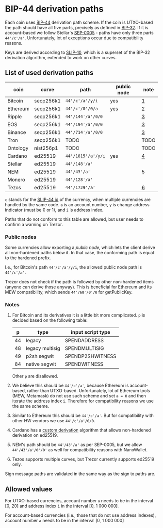 # BIP-44 derivation paths

Each coin uses [BIP-44] derivation path scheme. If the coin is UTXO-based the path
should have all five parts, precisely as defined in [BIP-32]. If it is account-based we
follow Stellar's [SEP-0005] - paths have only three parts `44'/c'/a'`. Unfortunately,
lot of exceptions occur due to compatibility reasons.

Keys are derived according to [SLIP-10], which is a superset of the BIP-32 derivation
algorithm, extended to work on other curves.

[bip-44]: https://github.com/bitcoin/bips/blob/master/bip-0044.mediawiki
[bip-32]: https://github.com/bitcoin/bips/blob/master/bip-0032.mediawiki
[sep-0005]: https://github.com/stellar/stellar-protocol/blob/master/ecosystem/sep-0005.md
[slip-10]: https://github.com/satoshilabs/slips/blob/master/slip-0010.md

## List of used derivation paths

| coin     | curve     | path               | public node | note           |
| -------- | --------- | ------------------ | ----------- | -------------- |
| Bitcoin  | secp256k1 | `44'/c'/a'/y/i`    | yes         | [1](#Bitcoin)  |
| Ethereum | secp256k1 | `44'/c'/0'/0/a`    | yes         | [2](#Ethereum) |
| Ripple   | secp256k1 | `44'/144'/a'/0/0`  |             | [3](#Ripple)   |
| EOS      | secp256k1 | `44'/194'/a'/0/0`  |             | [3](#Ripple)   |
| Binance  | secp256k1 | `44'/714'/a'/0/0`  |             | [3](#Ripple)   |
| Tron     | secp256k1 | TODO               |             | TODO           |
| Ontology | nist256p1 | TODO               |             | TODO           |
| Cardano  | ed25519   | `44'/1815'/a'/y/i` | yes         | [4](#Cardano)  |
| Stellar  | ed25519   | `44'/148'/a'`      |             |                |
| NEM      | ed25519   | `44'/43'/a'`       |             | [5](#NEM)      |
| Monero   | ed25519   | `44'/128'/a'`      |             |                |
| Tezos    | ed25519   | `44'/1729'/a'`     |             | [6](#Tezos)    |

`c` stands for the [SLIP-44 id] of the currency, when multiple currencies are handled
by the same code. `a` is an account number, `y` is change address indicator (must be
0 or 1), and `i` is address index.

[slip-44 id]: https://github.com/satoshilabs/slips/blob/master/slip-0044.md

Paths that do not conform to this table are allowed, but user needs to confirm a warning
on Trezor.

### Public nodes

Some currencies allow exporting a _public node_, which lets the client derive all
non-hardened paths below it. In that case, the conforming path is equal to the
hardened prefix.

I.e., for Bitcoin's path `44'/c'/a'/y/i`, the allowed public node path is `44'/c'/a'`.

Trezor does not check if the path is followed by other non-hardened items (anyone can
derive those anyway). This is beneficial for Ethereum and its MEW compatibility, which
sends `44'/60'/0'/0` for getPublicKey.

### Notes

1. <a name="Bitcoin"></a> For Bitcoin and its derivatives it is a little bit more
   complicated. `p` is decided based on the following table:

   | p   | type            | input script type |
   | --- | --------------- | ----------------- |
   | 44  | legacy          | SPENDADDRESS      |
   | 48  | legacy multisig | SPENDMULTISIG     |
   | 49  | p2sh segwit     | SPENDP2SHWITNESS  |
   | 84  | native segwit   | SPENDWITNESS      |

   Other `p` are disallowed.

2. <a name="Ethereum"></a> We believe this should be `44'/c'/a'`, because Ethereum is
   account-based, rather than UTXO-based. Unfortunately, lot of Ethereum tools (MEW,
   Metamask) do not use such scheme and set `a = 0` and then iterate the address index
   `i`. Therefore for compatibility reasons we use the same scheme.

3. <a name="Ripple"></a> Similar to Ethereum this should be `44'/c'/a'`. But for
   compatibility with other HW vendors we use `44'/c'/a'/0/0`.

4. <a name="Cardano"></a> Cardano has a [custom derivation] algorithm that allows
   non-hardened derivation on ed25519.

[custom derivation]: https://cardanolaunch.com/assets/Ed25519_BIP.pdf

5. <a name="NEM"></a> NEM's path should be `44'/43'/a'` as per SEP-0005, but we allow
   `44'/43'/a'/0'/0'` as well for compatibility reasons with NanoWallet.

6. <a name="Tezos"></a> Tezos supports multiple curves, but Trezor currently supports
   ed25519 only.

Sign message paths are validated in the same way as the sign tx paths are.

## Allowed values

For UTXO-based currencies, account number `a` needs to be in the interval \[0, 20]
and address index `i` in the interval \[0, 1 000 000].

For account-based currencies (i.e., those that do not use address indexes), account
number `a` needs to be in the interval \[0, 1 000 000]
